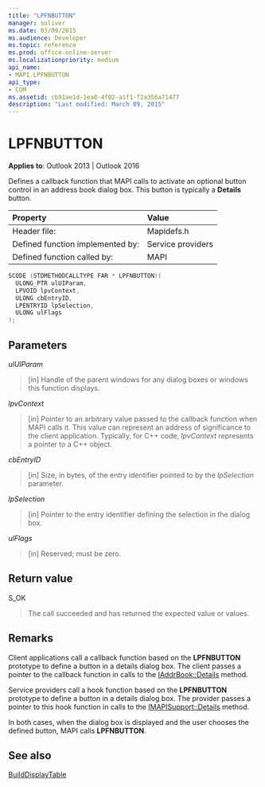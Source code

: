 ```yaml
---
title: "LPFNBUTTON" 
manager: soliver
ms.date: 03/09/2015
ms.audience: Developer
ms.topic: reference
ms.prod: office-online-server
ms.localizationpriority: medium
api_name:
- MAPI.LPFNBUTTON
api_type:
- COM
ms.assetid: cb91ae1d-1ea8-4f02-a1f1-f2a356a71477
description: "Last modified: March 09, 2015"
---
```


# LPFNBUTTON

**Applies to**: Outlook 2013 | Outlook 2016
  
Defines a callback function that MAPI calls to activate an optional button control in an address book dialog box. This button is typically a **Details** button.
  
|Property |Value |
|:-----|:-----|
|Header file:  <br/> |Mapidefs.h  <br/> |
|Defined function implemented by:  <br/> |Service providers  <br/> |
|Defined function called by:  <br/> |MAPI  <br/> |

```cpp
SCODE (STDMETHODCALLTYPE FAR * LPFNBUTTON)(
  ULONG_PTR ulUIParam,
  LPVOID lpvContext,
  ULONG cbEntryID,
  LPENTRYID lpSelection,
  ULONG ulFlags
);
```

## Parameters

 _ulUIParam_
  
> [in] Handle of the parent windows for any dialog boxes or windows this function displays.

 _lpvContext_
  
> [in] Pointer to an arbitrary value passed to the callback function when MAPI calls it. This value can represent an address of significance to the client application. Typically, for C++ code, _lpvContext_ represents a pointer to a C++ object.

 _cbEntryID_
  
> [in] Size, in bytes, of the entry identifier pointed to by the  _lpSelection_ parameter.

 _lpSelection_
  
> [in] Pointer to the entry identifier defining the selection in the dialog box.

 _ulFlags_
  
> [in] Reserved; must be zero.

## Return value

S_OK
  
> The call succeeded and has returned the expected value or values.

## Remarks

Client applications call a callback function based on the **LPFNBUTTON** prototype to define a button in a details dialog box. The client passes a pointer to the callback function in calls to the [IAddrBook::Details](iaddrbook-details.md) method.
  
Service providers call a hook function based on the **LPFNBUTTON** prototype to define a button in a details dialog box. The provider passes a pointer to this hook function in calls to the [IMAPISupport::Details](imapisupport-details.md) method.
  
In both cases, when the dialog box is displayed and the user chooses the defined button, MAPI calls **LPFNBUTTON**.
  
## See also

[BuildDisplayTable](builddisplaytable.md)
